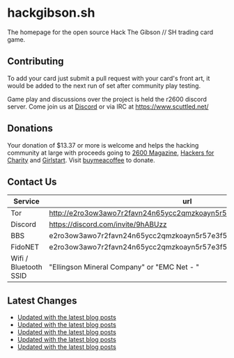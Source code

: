 # hackgibson.sh
The homepage for the open source Hack The Gibson // SH trading card game.


## Contributing

To add your card just submit a pull request with your card's front art, it would be added to the next run of set after community play testing.

Game play and discussions over the project is held the r2600 discord server. Come join us at [Discord](https://discord.com/invite/9hABUzz) or via IRC at https://www.scuttled.net/


## Donations

Your donation of $13.37 or more is welcome and helps the hacking community at large with proceeds going to [2600 Magazine](https://2600.com/), [Hackers for Charity](https://hackersforcharity.org) and [Girlstart](https://girlstart.org).  Visit [buymeacoffee](https://www.buymeacoffee.com/hackgibson.sh) to donate.


## Contact Us

Service | url
-|-
Tor | http://e2ro3ow3awo7r2favn24n65ycc2qmzkoayn5r57e3f56nvjwdcgg32ad.onion
Discord | https://discord.com/invite/9hABUzz
BBS | e2ro3ow3awo7r2favn24n65ycc2qmzkoayn5r57e3f56nvjwdcgg32ad.onion:23
FidoNET | e2ro3ow3awo7r2favn24n65ycc2qmzkoayn5r57e3f56nvjwdcgg32ad.onion:24554
Wifi / Bluetooth SSID | "Ellingson Mineral Company" or "EMC Net - <fidonet address>"

## Latest Changes
<!-- BLOG-POST-LIST:START -->
- [Updated with the latest blog posts](https://github.com/DFW2600/hackgibson.sh/commit/1759bde7efb6d325960c97a0c08d8e05d33ddcaa)
- [Updated with the latest blog posts](https://github.com/DFW2600/hackgibson.sh/commit/bd47f838a96e5427ca381f4d91e5e4aade8df49a)
- [Updated with the latest blog posts](https://github.com/DFW2600/hackgibson.sh/commit/cb3b485032980741448e197c1e188794c99205f7)
- [Updated with the latest blog posts](https://github.com/DFW2600/hackgibson.sh/commit/b424cad2e01e0c3967b426c104067cf6c46d8cd5)
- [Updated with the latest blog posts](https://github.com/DFW2600/hackgibson.sh/commit/275bdcb052dd06690ed649b0f115d0ef35758023)
<!-- BLOG-POST-LIST:END -->

